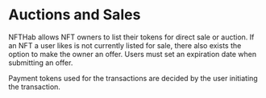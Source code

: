 # Auctions and Sales

NFTHab allows NFT owners to list their tokens for direct sale or auction. If an NFT a user likes is not currently listed for sale, there also exists the option to make the owner an offer. Users must set an expiration date when submitting an offer.&#x20;

Payment tokens used for the transactions are decided by the user initiating the transaction.
